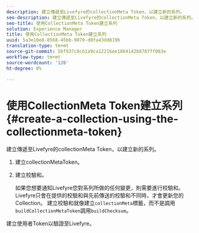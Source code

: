 ```yaml
---
description: 建立傳遞至Livefyre的collectionMeta Token，以建立新的系列。
seo-description: 建立傳遞至Livefyre的collectionMeta Token，以建立新的系列。
seo-title: 使用CollectionMeta Token建立系列
solution: Experience Manager
title: 使用CollectionMeta Token建立系列
uuid: 5a3e18e8-8568-45bb-9070-d0fa43dd819b
translation-type: tm+mt
source-git-commit: 5bf937c8cb1a9ca12216ee1884142b8787ff063e
workflow-type: tm+mt
source-wordcount: '128'
ht-degree: 0%

---
```



# 使用CollectionMeta Token建立系列{#create-a-collection-using-the-collectionmeta-token}

建立傳遞至Livefyre的collectionMeta Token，以建立新的系列。

1. 建立collectionMetaToken。
1. 建立校驗和。

   如果您想要通知Livefyre您對系列所做的任何變更，則需要進行校驗和。 Livefyre只會在提供的校驗和與先前傳送的校驗和不同時，才會更新您的Collection。 建立校驗和就像建立`collectionMeta`標籤，而不是調用`buildCollectionMetaToken`調用`buildChecksum`。

建立使用者Token以驗證至Livefyre。